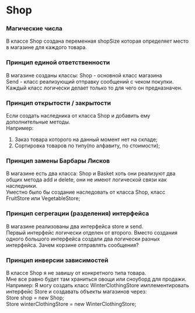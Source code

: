 # Shop

### Магические числа
В классе Shop создана переменная shopSize которая определяет место в магазине для каждого товара.

### Принцип единой ответственности  
В магазине созданы классы:
Shop - основной класс магазина  
Send - класс реализующий отправку сообщений с чеком покупки.
Каждый класс логически делает только то для чего он предназначен.

### Принцип открытости / закрытости 
Если создать наследника от класса Shop и добавить ему дополнительные методы.  
Например:  
1. Заказ товара которого на данный момент нет на складе;
2. Сортировка товаров по типу(по алфавиту, по стоимости);

### Принцип замены Барбары Лисков  
В магазине есть два класса:
Shop и Basket хоть они реализуют два общих метода add и delete, 
они не имеют логической связи как наследники.  
Уместно было бы создание наследовать от класса Shop, класс FruitStore или VegetableStore;

### Принцип сегрегации (разделения) интерфейса
В магазине реализованы два интерфейса store и send.  
Первый интерфейс логически отделен от второго. Вместо создания одного большого интерфейса создали два логически разных интерфейса.
Зачем корзине отправлять сообщения?

### Принцип инверсии зависимостей
В классе Shop я не завишу от конкретного типа товара.  
Мне все равно будет там храниться овощи или сноуборд для продажи.  
Например: 
Я могу создать класс WinterClothingStore имплементировать интерфейс Store и создавать объекты магазинов через:  
Store shop = new Shop;  
Store winterClothingStore = new WinterClothingStore;

